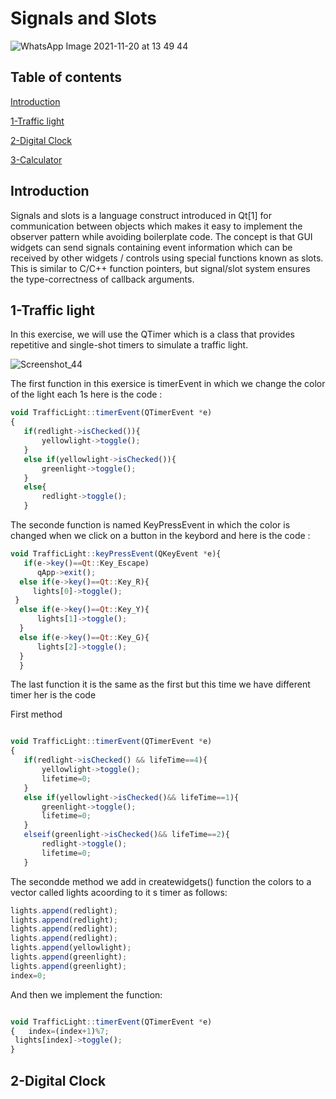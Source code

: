 # Signals and Slots #
![WhatsApp Image 2021-11-20 at 13 49 44](https://user-images.githubusercontent.com/93831197/142741729-13f22b32-d29b-4462-87a5-28121db49848.jpeg)

**<h2>Table of contents</h2>**
   [Introduction](#Introduction)
   
   [1-Traffic light](1-Traffic-light)
   
   [2-Digital Clock](#2-Digital-Clock)
   
   [3-Calculator](#3-Calculator)

  
**<h2>Introduction</h2>**

Signals and slots is a language construct introduced in Qt[1] for communication between objects which makes it easy to implement the observer pattern while avoiding boilerplate code. The concept is that GUI widgets can send signals containing event information which can be received by other widgets / controls using special functions known as slots. This is similar to C/C++ function pointers, but signal/slot system ensures the type-correctness of callback arguments.

**<h2>1-Traffic light</h2>**

In this exercise, we will use the QTimer which is a class that  provides repetitive and single-shot timers to simulate a traffic light.

![Screenshot_44](https://user-images.githubusercontent.com/93831197/142742078-1d1857fa-2523-4f4d-9e75-09b42230931f.png)


The first function in this exersice is timerEvent in which we change the color of the light each 1s here is the code :
                                           
 ```javascript
void TrafficLight::timerEvent(QTimerEvent *e)
{
    if(redlight->isChecked()){
        yellowlight->toggle();
    }
    else if(yellowlight->isChecked()){
        greenlight->toggle();
    }
    else{
        redlight->toggle();
    }
```
The seconde function is named KeyPressEvent in which the color is changed when we click on a button in the keybord and here is the code :
 ```javascript
void TrafficLight::keyPressEvent(QKeyEvent *e){
    if(e->key()==Qt::Key_Escape)
       qApp->exit();
   else if(e->key()==Qt::Key_R){
      lights[0]->toggle();
  }
   else if(e->key()==Qt::Key_Y){
       lights[1]->toggle();
   }
   else if(e->key()==Qt::Key_G){
       lights[2]->toggle();
   }
   }
```
The last function it is the same as the first but this time we have different timer her is the code

First method
 ```javascript

void TrafficLight::timerEvent(QTimerEvent *e)
{
    if(redlight->isChecked() && lifeTime==4){
        yellowlight->toggle();
        lifetime=0;
    }
    else if(yellowlight->isChecked()&& lifeTime==1){
        greenlight->toggle();
        lifetime=0;
    }
    elseif(greenlight->isChecked()&& lifeTime==2){
        redlight->toggle();
        lifetime=0;
    }
```

The secondde method we add in createwidgets() function  the colors to a vector called lights acoording to it s timer as follows:
 ```javascript
 lights.append(redlight);
 lights.append(redlight);
 lights.append(redlight);
 lights.append(redlight);
 lights.append(yellowlight);
 lights.append(greenlight);
 lights.append(greenlight);
 index=0;
  ```
  And then we implement the function:
  
   ```javascript

void TrafficLight::timerEvent(QTimerEvent *e)
{   index=(index+1)%7;
    lights[index]->toggle();
}
```

**<h2>2-Digital Clock</h2>**
  
